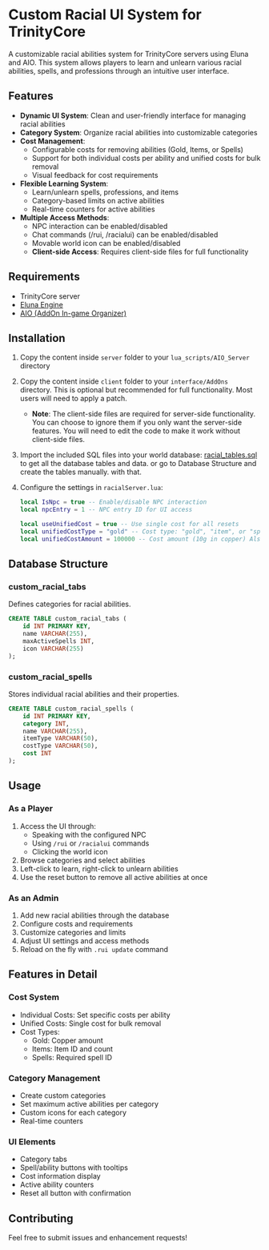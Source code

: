 # Custom Racial UI System for TrinityCore

A customizable racial abilities system for TrinityCore servers using Eluna and AIO. This system allows players to learn and unlearn various racial abilities, spells, and professions through an intuitive user interface.

## Features

- **Dynamic UI System**: Clean and user-friendly interface for managing racial abilities
- **Category System**: Organize racial abilities into customizable categories
- **Cost Management**:
  - Configurable costs for removing abilities (Gold, Items, or Spells)
  - Support for both individual costs per ability and unified costs for bulk removal
  - Visual feedback for cost requirements
- **Flexible Learning System**:
  - Learn/unlearn spells, professions, and items
  - Category-based limits on active abilities
  - Real-time counters for active abilities
- **Multiple Access Methods**:
  - NPC interaction can be enabled/disabled
  - Chat commands (/rui, /racialui) can be enabled/disabled
  - Movable world icon can be enabled/disabled
  - **Client-side Access**: Requires client-side files for full functionality

## Requirements

- TrinityCore server
- [Eluna Engine](https://github.com/ElunaLuaEngine/Eluna)
- [AIO (AddOn In-game Organizer)](https://github.com/Rochet2/AIO)

## Installation

1. Copy the content inside `server` folder to your `lua_scripts/AIO_Server` directory
2. Copy the content inside `client` folder to your `interface/AddOns` directory. This is optional but recommended for full functionality. Most users will need to apply a patch.

   - **Note**: The client-side files are required for server-side functionality. You can choose to ignore them if you only want the server-side features. You will need to edit the code to make it work without client-side files.
3. Import the included SQL files into your world database:   [racial_tables.sql](racial_tables.sql) to get all the database tables and data. or go to Database Structure and create the tables manually. with that.

4. Configure the settings in `racialServer.lua`:

   ```lua
   local IsNpc = true -- Enable/disable NPC interaction
   local npcEntry = 1 -- NPC entry ID for UI access

   local useUnifiedCost = true -- Use single cost for all resets
   local unifiedCostType = "gold" -- Cost type: "gold", "item", or "spell"
   local unifiedCostAmount = 100000 -- Cost amount (10g in copper) Also use for item, spell costs
   ```

## Database Structure

### custom_racial_tabs

Defines categories for racial abilities.

```sql
CREATE TABLE custom_racial_tabs (
    id INT PRIMARY KEY,
    name VARCHAR(255),
    maxActiveSpells INT,
    icon VARCHAR(255)
);
```

### custom_racial_spells

Stores individual racial abilities and their properties.

```sql
CREATE TABLE custom_racial_spells (
    id INT PRIMARY KEY,
    category INT,
    name VARCHAR(255),
    itemType VARCHAR(50),
    costType VARCHAR(50),
    cost INT
);
```

## Usage

### As a Player

1. Access the UI through:
   - Speaking with the configured NPC
   - Using `/rui` or `/racialui` commands
   - Clicking the world icon
2. Browse categories and select abilities
3. Left-click to learn, right-click to unlearn abilities
4. Use the reset button to remove all active abilities at once

### As an Admin

1. Add new racial abilities through the database
2. Configure costs and requirements
3. Customize categories and limits
4. Adjust UI settings and access methods
5. Reload on the fly with  `.rui update` command

## Features in Detail

### Cost System

- Individual Costs: Set specific costs per ability
- Unified Costs: Single cost for bulk removal
- Cost Types:
  - Gold: Copper amount
  - Items: Item ID and count
  - Spells: Required spell ID

### Category Management

- Create custom categories
- Set maximum active abilities per category
- Custom icons for each category
- Real-time counters

### UI Elements

- Category tabs
- Spell/ability buttons with tooltips
- Cost information display
- Active ability counters
- Reset all button with confirmation

## Contributing

Feel free to submit issues and enhancement requests!
